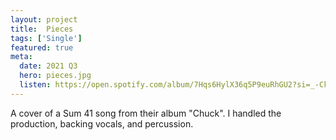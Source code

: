 ```yaml
---
layout: project
title:  Pieces
tags: ['Single']
featured: true
meta:
  date: 2021 Q3
  hero: pieces.jpg
  listen: https://open.spotify.com/album/7Hqs6HylX36q5P9euRhGU2?si=_-CkKOY_STq1_Or5cznVAw
---
```


A cover of a Sum 41 song from their album "Chuck". I handled the production, backing vocals, and percussion.